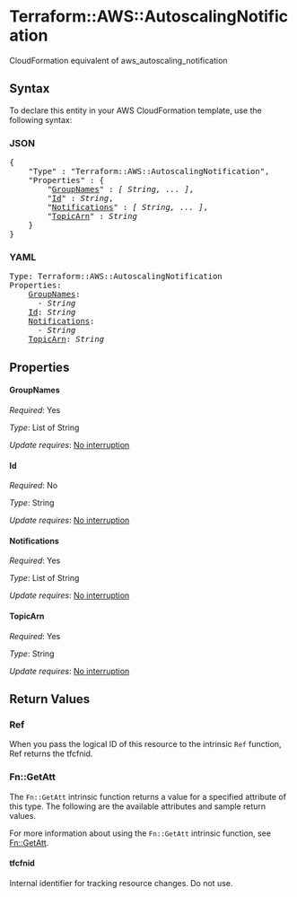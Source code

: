 # Terraform::AWS::AutoscalingNotification

CloudFormation equivalent of aws_autoscaling_notification

## Syntax

To declare this entity in your AWS CloudFormation template, use the following syntax:

### JSON

<pre>
{
    "Type" : "Terraform::AWS::AutoscalingNotification",
    "Properties" : {
        "<a href="#groupnames" title="GroupNames">GroupNames</a>" : <i>[ String, ... ]</i>,
        "<a href="#id" title="Id">Id</a>" : <i>String</i>,
        "<a href="#notifications" title="Notifications">Notifications</a>" : <i>[ String, ... ]</i>,
        "<a href="#topicarn" title="TopicArn">TopicArn</a>" : <i>String</i>
    }
}
</pre>

### YAML

<pre>
Type: Terraform::AWS::AutoscalingNotification
Properties:
    <a href="#groupnames" title="GroupNames">GroupNames</a>: <i>
      - String</i>
    <a href="#id" title="Id">Id</a>: <i>String</i>
    <a href="#notifications" title="Notifications">Notifications</a>: <i>
      - String</i>
    <a href="#topicarn" title="TopicArn">TopicArn</a>: <i>String</i>
</pre>

## Properties

#### GroupNames

_Required_: Yes

_Type_: List of String

_Update requires_: [No interruption](https://docs.aws.amazon.com/AWSCloudFormation/latest/UserGuide/using-cfn-updating-stacks-update-behaviors.html#update-no-interrupt)

#### Id

_Required_: No

_Type_: String

_Update requires_: [No interruption](https://docs.aws.amazon.com/AWSCloudFormation/latest/UserGuide/using-cfn-updating-stacks-update-behaviors.html#update-no-interrupt)

#### Notifications

_Required_: Yes

_Type_: List of String

_Update requires_: [No interruption](https://docs.aws.amazon.com/AWSCloudFormation/latest/UserGuide/using-cfn-updating-stacks-update-behaviors.html#update-no-interrupt)

#### TopicArn

_Required_: Yes

_Type_: String

_Update requires_: [No interruption](https://docs.aws.amazon.com/AWSCloudFormation/latest/UserGuide/using-cfn-updating-stacks-update-behaviors.html#update-no-interrupt)

## Return Values

### Ref

When you pass the logical ID of this resource to the intrinsic `Ref` function, Ref returns the tfcfnid.

### Fn::GetAtt

The `Fn::GetAtt` intrinsic function returns a value for a specified attribute of this type. The following are the available attributes and sample return values.

For more information about using the `Fn::GetAtt` intrinsic function, see [Fn::GetAtt](https://docs.aws.amazon.com/AWSCloudFormation/latest/UserGuide/intrinsic-function-reference-getatt.html).

#### tfcfnid

Internal identifier for tracking resource changes. Do not use.

